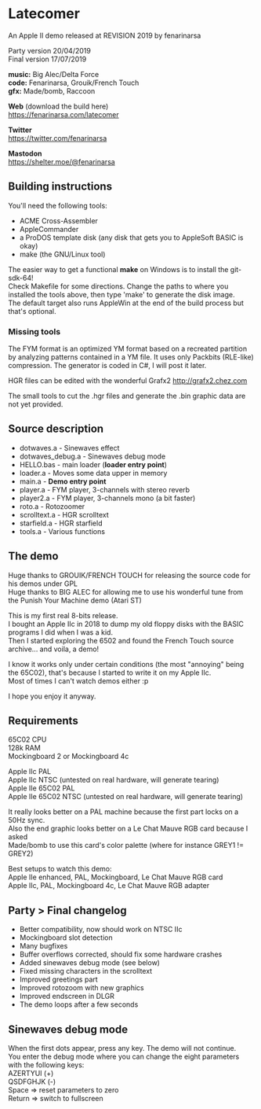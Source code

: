 # Latecomer

An Apple II demo released at REVISION 2019 by fenarinarsa

Party version 20/04/2019  
Final version 17/07/2019  
   
**music:** Big Alec/Delta Force  
**code:** Fenarinarsa, Grouik/French Touch  
**gfx:** Made/bomb, Raccoon  

**Web** (download the build here)  
https://fenarinarsa.com/latecomer  

**Twitter**  
https://twitter.com/fenarinarsa  

**Mastodon**  
https://shelter.moe/@fenarinarsa


## Building instructions

 
You'll need the following tools:  
- ACME Cross-Assembler  
- AppleCommander  
- a ProDOS template disk (any disk that gets you to AppleSoft BASIC is okay)  
- make (the GNU/Linux tool)  

The easier way to get a functional **make** on Windows is to install the git-sdk-64!  
Check Makefile for some directions. 
Change the paths to where you installed the tools above, then type 'make' to generate the disk image.  
The default target also runs AppleWin at the end of the build process but that's optional.  

### Missing tools

The FYM format is an optimized YM format based on a recreated partition by analyzing patterns contained in a YM file. It uses only Packbits (RLE-like) compression. The generator is coded in C#, I will post it later.

HGR files can be edited with the wonderful Grafx2 http://grafx2.chez.com

The small tools to cut the .hgr files and generate the .bin graphic data are not yet provided.


## Source description

- dotwaves.a - Sinewaves effect
- dotwaves_debug.a - Sinewaves debug mode
- HELLO.bas - main loader (**loader entry point**)
- loader.a - Moves some data upper in memory
- main.a - **Demo entry point**
- player.a - FYM player, 3-channels with stereo reverb
- player2.a - FYM player, 3-channels mono (a bit faster)
- roto.a - Rotozoomer
- scrolltext.a - HGR scrolltext
- starfield.a - HGR starfield
- tools.a - Various functions


## The demo

Huge thanks to GROUIK/FRENCH TOUCH for releasing the source code for his demos under GPL  
Huge thanks to BIG ALEC for allowing me to use his wonderful tune from the Punish Your Machine demo (Atari ST)  

This is my first real 8-bits release.  
I bought an Apple IIc in 2018 to dump my old floppy disks with the BASIC programs I did when I was a kid.  
Then I started exploring the 6502 and found the French Touch source archive... and voila, a demo!  

I know it works only under certain conditions (the most "annoying" being the 65C02), that's because I started to write it on my Apple IIc.  
Most of times I can't watch demos either :p  

I hope you enjoy it anyway.


## Requirements

65C02 CPU  
128k RAM  
Mockingboard 2 or Mockingboard 4c  

Apple IIc PAL  
Apple IIc NTSC (untested on real hardware, will generate tearing)  
Apple IIe 65C02 PAL  
Apple IIe 65C02 NTSC (untested on real hardware, will generate tearing)  

It really looks better on a PAL machine because the first part locks on a 50Hz sync.  
Also the end graphic looks better on a Le Chat Mauve RGB card because I asked  
Made/bomb to use this card's color palette (where for instance GREY1 != GREY2)  

Best setups to watch this demo:  
Apple IIe enhanced, PAL, Mockingboard, Le Chat Mauve RGB card  
Apple IIc, PAL, Mockingboard 4c, Le Chat Mauve RGB adapter  


## Party > Final changelog

- Better compatibility, now should work on NTSC IIc  
- Mockingboard slot detection  
- Many bugfixes  
- Buffer overflows corrected, should fix some hardware crashes  
- Added sinewaves debug mode (see below)  
- Fixed missing characters in the scrolltext  
- Improved greetings part  
- Improved rotozoom with new graphics  
- Improved endscreen in DLGR  
- The demo loops after a few seconds  


## Sinewaves debug mode

When the first dots appear, press any key. The demo will not continue.  
You enter the debug mode where you can change the eight parameters  
with the following keys:  
AZERTYUI (+)  
QSDFGHJK (-)  
Space => reset parameters to zero  
Return => switch to fullscreen  
